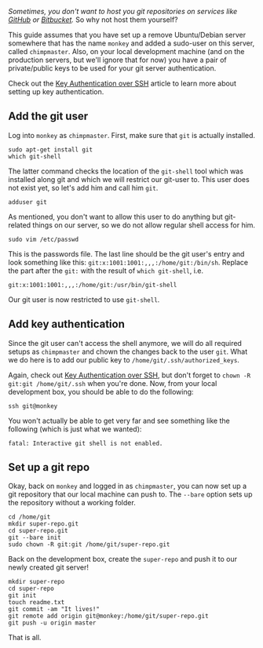 _Sometimes, you don't want to host you git repositories on services like [GitHub](http://www.github.com/) or [Bitbucket](https://bitbucket.org)._ So why not host them yourself?

This guide assumes that you have set up a remove Ubuntu/Debian server somewhere that has the name `monkey` and added a sudo-user on this server, called `chimpmaster`. Also, on your local development machine (and on the production servers, but we'll ignore that for now) you have a pair of private/public keys to be used for your git server authentication.

Check out the [Key Authentication over SSH](/authentication) article to learn more about setting up key authentication.

## Add the git user

Log into `monkey` as `chimpmaster`. First, make sure that `git` is actually installed.

    sudo apt-get install git
    which git-shell

The latter command checks the location of the `git-shell` tool which was installed along git and which we will restrict our git-user to. This user does not exist yet, so let's add him and call him `git`.

    adduser git

As mentioned, you don't want to allow this user to do anything but git-related things on our server, so we do not allow regular shell access for him.

    sudo vim /etc/passwd

This is the passwords file. The last line should be the git user's entry and look something like this: `git:x:1001:1001:,,,:/home/git:/bin/sh`. Replace the part after the `git:` with the result of `which git-shell`, i.e.

    git:x:1001:1001:,,,:/home/git:/usr/bin/git-shell

Our git user is now restricted to use `git-shell`.

## Add key authentication

Since the git user can't access the shell anymore, we will do all required setups as `chimpmaster` and chown the changes back to the user `git`. What we do here is to add our public key to `/home/git/.ssh/authorized_keys`.

Again, check out [Key Authentication over SSH](/authentication), but don't forget to `chown -R git:git /home/git/.ssh` when you're done. Now, from your local development box, you should be able to do the following:

    ssh git@monkey

You won't actually be able to get very far and see something like the following (which is just what we wanted):

    fatal: Interactive git shell is not enabled.

## Set up a git repo

Okay, back on `monkey` and logged in as `chimpmaster`, you can now set up a git repository that our local machine can push to. The `--bare` option sets up the repository without a working folder.

    cd /home/git
    mkdir super-repo.git
    cd super-repo.git
    git --bare init
    sudo chown -R git:git /home/git/super-repo.git

Back on the development box, create the `super-repo` and push it to our newly created git server!

    mkdir super-repo
    cd super-repo
    git init
    touch readme.txt
    git commit -am "It lives!"
    git remote add origin git@monkey:/home/git/super-repo.git
    git push -u origin master

That is all.
